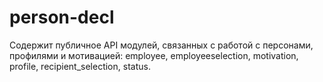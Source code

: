 # person-decl

Содержит публичное API модулей, связанных с работой с персонами, профилями и мотивацией:
employee, employeeselection, motivation, profile, recipient_selection, status.
